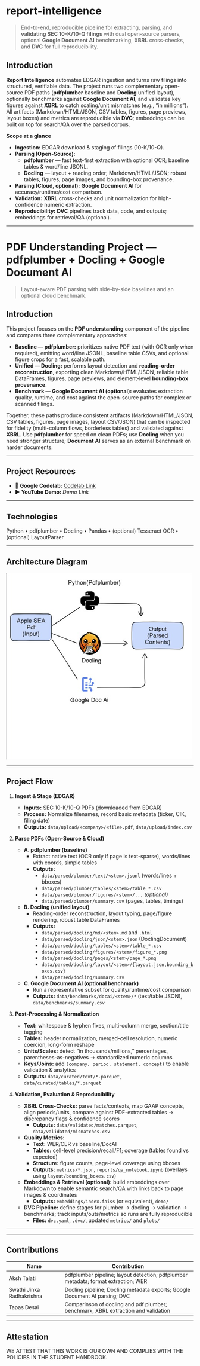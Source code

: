 # report-intelligence
> End-to-end, reproducible pipeline for extracting, parsing, and **validating SEC 10-K/10-Q filings** with dual open-source parsers, optional **Google Document AI** benchmarking, **XBRL** cross-checks, and **DVC** for full reproducibility.

## Introduction
**Report Intelligence** automates EDGAR ingestion and turns raw filings into structured, verifiable data. The project runs two complementary open-source PDF paths (**pdfplumber** baseline and **Docling** unified layout), optionally benchmarks against **Google Document AI**, and validates key figures against **XBRL** to catch scaling/unit mismatches (e.g., “in millions”). All artifacts (Markdown/HTML/JSON, CSV tables, figures, page previews, layout boxes) and metrics are reproducible via **DVC**; embeddings can be built on top for search/QA over the parsed corpus.

**Scope at a glance**
- **Ingestion:** EDGAR download & staging of filings (10-K/10-Q).
- **Parsing (Open-Source):**  
  - **pdfplumber** — fast text-first extraction with optional OCR; baseline tables & word/line JSONL.  
  - **Docling** — layout + reading order; Markdown/HTML/JSON; robust tables, figures, page images, and bounding-box provenance.
- **Parsing (Cloud, optional):** **Google Document AI** for accuracy/runtime/cost comparison.
- **Validation:** **XBRL** cross-checks and unit normalization for high-confidence numeric extraction.
- **Reproducibility:** **DVC** pipelines track data, code, and outputs; embeddings for retrieval/QA (optional).

---

# PDF Understanding Project — pdfplumber + Docling + Google Document AI
> Layout-aware PDF parsing with side-by-side baselines and an optional cloud benchmark.

## Introduction
This project focuses on the **PDF understanding** component of the pipeline and compares three complementary approaches:

- **Baseline — pdfplumber:** prioritizes native PDF text (with OCR only when required), emitting word/line JSONL, baseline table CSVs, and optional figure crops for a fast, scalable path.
- **Unified — Docling:** performs layout detection and **reading-order reconstruction**, exporting clean Markdown/HTML/JSON, reliable table DataFrames, figures, page previews, and element-level **bounding-box provenance**.
- **Benchmark — Google Document AI (optional):** evaluates extraction quality, runtime, and cost against the open-source paths for complex or scanned filings.

Together, these paths produce consistent artifacts (Markdown/HTML/JSON, CSV tables, figures, page images, layout CSV/JSON) that can be inspected for fidelity (multi-column flows, borderless tables) and validated against **XBRL**. Use **pdfplumber** for speed on clean PDFs; use **Docling** when you need stronger structure; **Document AI** serves as an external benchmark on harder documents.


---

## Project Resources
- 🧪 **Google Codelab:** [Codelab Link](https://codelabs-preview.appspot.com/?file_id=1aLnoq6XdCcXZZRO0eS9cLNEjgD60BaRREO3g-e_7C2k#0)
- ▶️ **YouTube Demo:** *Demo Link* <!-- TODO: add the video URL -->

---

## Technologies
Python • pdfplumber • Docling • Pandas • (optional) Tesseract OCR • (optional) LayoutParser

---

## Architecture Diagram
![Pipeline Diagram](archdiagram.jpg)

---

## Project Flow

1) **Ingest & Stage (EDGAR)**
   - **Inputs:** SEC 10-K/10-Q PDFs (downloaded from EDGAR)  
   - **Process:** Normalize filenames, record basic metadata (ticker, CIK, filing date)  
   - **Outputs:** `data/upload/<company>/<file>.pdf`, `data/upload/index.csv`

2) **Parse PDFs (Open-Source & Cloud)**
   - **A. pdfplumber (baseline)**
     - Extract native text (OCR only if page is text-sparse), words/lines with coords, simple tables
     - **Outputs:**  
       - `data/parsed/plumber/text/<stem>.jsonl` (words/lines + bboxes)  
       - `data/parsed/plumber/tables/<stem>/table_*.csv`  
       - `data/parsed/plumber/figures/<stem>/...` *(optional)*  
       - `data/parsed/plumber/summary.csv` (pages, tables, timings)
   - **B. Docling (unified layout)**
     - Reading-order reconstruction, layout typing, page/figure rendering, robust table DataFrames
     - **Outputs:**  
       - `data/parsed/docling/md/<stem>.md` and `.html`  
       - `data/parsed/docling/json/<stem>.json` (DoclingDocument)  
       - `data/parsed/docling/tables/<stem>/table_*.csv`  
       - `data/parsed/docling/figures/<stem>/figure_*.png`  
       - `data/parsed/docling/pages/<stem>/page_*.png`  
       - `data/parsed/docling/layout/<stem>/{layout.json,bounding_boxes.csv}`  
       - `data/parsed/docling/summary.csv`
   - **C. Google Document AI (optional benchmark)**
     - Run a representative subset for quality/runtime/cost comparison
     - **Outputs:** `data/benchmarks/docai/<stem>/*` (text/table JSON), `data/benchmarks/summary.csv`

3) **Post-Processing & Normalization**
   - **Text:** whitespace & hyphen fixes, multi-column merge, section/title tagging
   - **Tables:** header normalization, merged-cell resolution, numeric coercion, long-form reshape
   - **Units/Scales:** detect “in thousands/millions,” percentages, parentheses-as-negatives → standardized numeric columns
   - **Keys/Joins:** add `(company, period, statement, concept)` to enable validation & analytics
   - **Outputs:** `data/curated/text/*.parquet`, `data/curated/tables/*.parquet`

4) **Validation, Evaluation & Reproducibility**
   - **XBRL Cross-Checks:** parse facts/contexts, map GAAP concepts, align periods/units, compare against PDF-extracted tables → discrepancy flags & confidence scores  
     - **Outputs:** `data/validated/matches.parquet`, `data/validated/mismatches.csv`
   - **Quality Metrics:**  
     - **Text:** WER/CER vs baseline/DocAI  
     - **Tables:** cell-level precision/recall/F1; coverage (tables found vs expected)  
     - **Structure:** figure counts, page-level coverage using bboxes  
     - **Outputs:** `metrics/*.json`, `reports/qa_notebook.ipynb` (overlays using `layout/bounding_boxes.csv`)
   - **Embeddings & Retrieval (optional):** build embeddings over Markdown to enable semantic search/QA with links back to page images & coordinates  
     - **Outputs:** `embeddings/index.faiss` (or equivalent), `demo/`
   - **DVC Pipeline:** define stages for plumber → docling → validation → benchmarks; track inputs/outs/metrics so runs are fully reproducible  
     - **Files:** `dvc.yaml`, `.dvc/`, updated `metrics/` and `plots/`

---


---

## Contributions

Name | Contribution
---|---
Aksh Talati | pdfplumber pipeline; layout detection; pdfplumber metadata; format extraction; WER
Swathi Jinka Radhakrishna | Docling pipeline; Docling metadata exports; Google Document AI parsing; DVC
Tapas Desai | Comparinson of docling and pdf plumber; benchmark, XBRL extraction and validation
 

---

## Attestation
WE ATTEST THAT THIS WORK IS OUR OWN AND COMPLIES WITH THE POLICIES IN THE STUDENT HANDBOOK.

